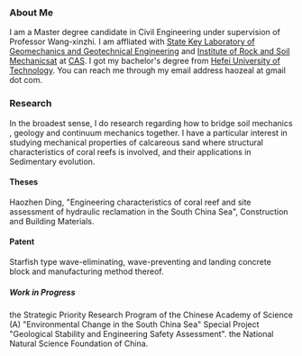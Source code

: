 ### About Me

I am a Master degree candidate in Civil Engineering under supervision of Professor Wang-xinzhi. I am affliated with [State Key Laboratory of Geomechanics and Geotechnical Engineering](http://www.sklgme.org/) and [Institute of Rock and Soil Mechanicsat](http://www.whrsm.ac.cn/) at [CAS](http://www.cas.ac.cn/). I got my bachelor's degree from [Hefei University of Technology](https://www.hfut.edu.cn/). You can reach me through my email address haozeal at gmail dot com.

### Research

In the broadest sense, I do research regarding how to bridge soil mechanics ,  geology and continuum mechanics together. I have a particular interest in studying mechanical properties of calcareous sand where structural characteristics of coral reefs is involved, and their applications in Sedimentary evolution.

#### Theses

Haozhen Ding, "Engineering characteristics of coral reef and site assessment of hydraulic reclamation in the South China Sea", Construction and Building Materials.

#### Patent

Starfish type wave-eliminating, wave-preventing and landing concrete block and manufacturing method thereof.

##### Work in Progress

the Strategic Priority Research Program of the Chinese Academy of Science (A) "Environmental Change in the South China Sea" Special Project "Geological Stability and Engineering Safety Assessment".
the National Natural Science Foundation of China.

